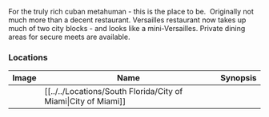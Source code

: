 For the truly rich cuban metahuman - this is the place to be.  Originally not much more than a decent restaurant. Versailles restaurant now takes up much of two city blocks - and looks like a mini-Versailles. Private dining areas for secure meets are available.

### Locations

| Image | Name   | Synopsis |
| ----- | ------ | -------- |
|       | [[../../Locations/South Florida/City of Miami\|City of Miami]] |         |